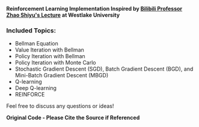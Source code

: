 **Reinforcement Learning Implementation Inspired by [Bilibili Professor Zhao Shiyu's Lecture](https://www.bilibili.com/video/BV1sd4y167NS) at Westlake University**

### Included Topics:

- Bellman Equation
- Value Iteration with Bellman
- Policy Iteration with Bellman
- Policy Iteration with Monte Carlo
- Stochastic Gradient Descent (SGD), Batch Gradient Descent (BGD), and Mini-Batch Gradient Descent (MBGD)
- Q-learning
- Deep Q-learning
- REINFORCE

Feel free to discuss any questions or ideas! 

**Original Code - Please Cite the Source if Referenced**